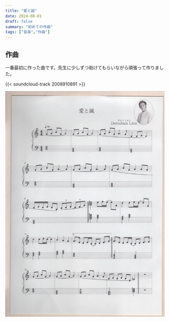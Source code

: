 ```yaml
---
title: "愛と誠"
date: 2024-08-01
draft: false
summary: "初めての作曲"
tags: ["音楽","作曲"]
---
```


## 作曲

一番最初に作った曲です。先生に少しずつ助けてもらいながら頑張って作りました。

{{< soundcloud-track 2008910891 >}}

![](featured.jpg)
